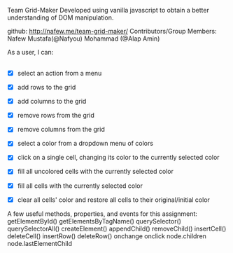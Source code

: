 Team Grid-Maker 
Developed using vanilla javascript to obtain a better understanding of DOM manipulation.

github: http://nafew.me/team-grid-maker/
Contributors/Group Members: Nafew Mustafa(@Nafyou) Mohammad (@Alap Amin)

As a user, I can: <br><br>
- [x] select an action from a menu <br>
- [x] add rows to the grid <br>
- [x] add columns to the grid <br>
- [x] remove rows from the grid <br>
- [x] remove columns from the grid <br>
- [x] select a color from a dropdown menu of colors <br>
- [x] click on a single cell, changing its color to the currently selected color <br>
- [x] fill all uncolored cells with the currently selected color <br>
- [x] fill all cells with the currently selected color <br>
- [x] clear all cells' color and restore all cells to their original/initial color <br>


A few useful methods, properties, and events for this assignment:
getElementById()
getElementsByTagName()
querySelector()
querySelectorAll()
createElement()
appendChild()
removeChild()
insertCell()
deleteCell()
insertRow()
deleteRow()
onchange
onclick
node.children
node.lastElementChild
